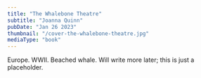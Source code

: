 ```yaml
---
title: "The Whalebone Theatre"
subtitle: "Joanna Quinn"
pubDate: "Jan 26 2023"
thumbnail: "/cover-the-whalebone-theatre.jpg"
mediaType: "book"
---
```


Europe. WWII. Beached whale. Will write more later; this is just a placeholder.